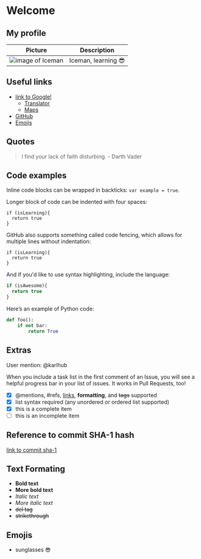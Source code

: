 # **Welcome**

## My profile
Picture | Description
------- | -----------
![image of Iceman](https://karlhub.github.io/Iceman.jpg) | Iceman, learning :sunglasses:

## Useful links
- [link to Google!](http://google.com)
  - [Translator](https://translate.google.es)
  - [Maps](https://www.google.es/maps)
- [GitHub](https://github.com/)
- [Emojis](https://www.webfx.com/tools/emoji-cheat-sheet/)

## Quotes
> I find your lack of faith disturbing. - Darth Vader

## Code examples
Inline code blocks can be wrapped in backticks: `var example = true`.

Longer block of code can be indented with four spaces:

    if (isLearning){
      return true
    }

GitHub also supports something called code fencing, which allows for multiple lines without indentation:

```
if (isLearning){
  return true
}
```

And if you'd like to use syntax highlighting, include the language:

```javascript
if (isAwesome){
  return true
}
```

Here’s an example of Python code:

```python
def foo():
    if not bar:
        return True
```

## Extras
User mention: @karlhub

When you include a task list in the first comment of an Issue, you will see a helpful progress bar in your list of issues. It works in Pull Requests, too!

- [x] @mentions, #refs, [links](), **formatting**, and <del>tags</del> supported
- [x] list syntax required (any unordered or ordered list supported)
- [x] this is a complete item
- [ ] this is an incomplete item

## Reference to commit SHA-1 hash
[link to commit sha-1](https://github.com/karlhub/karlhub.github.io/commit/c4c48e9280324cb1f7b5c741fe44797e2ebff496)

## Text Formating
- **Bold text**
- __More bold text__
- *Italic text*
- _More italic text_
- <del>del tag</del>
- ~~strikethrough~~

## Emojis
- sunglasses :sunglasses:
